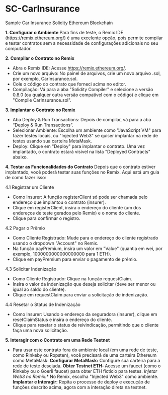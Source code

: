 # SC-CarInsurance
Sample Car Insurance Solidity Ethereum Blockchain

**1. Configurar o Ambiente**
Para fins de teste, o Remix IDE (https://remix.ethereum.org/) é uma excelente opção, pois permite compilar e testar contratos sem a necessidade de configurações adicionais no seu computador.

**2. Compilar o Contrato no Remix**
- Abra o Remix IDE: Acesse https://remix.ethereum.org/.
- Crie um novo arquivo: No painel de arquivos, crie um novo arquivo .sol, por exemplo, CarInsurance.sol.
- Cole o código do contrato que forneci acima no editor.
- Compilação: Vá para a aba "Solidity Compiler" e selecione a versão 0.8.0 (ou qualquer outra versão compatível com o código) e clique em "Compile CarInsurance.sol".
  
**3. Implantar o Contrato no Remix**
- Aba Deploy & Run Transactions: Depois de compilar, vá para a aba “Deploy & Run Transactions”.
- Selecionar Ambiente: Escolha um ambiente como "JavaScript VM" para fazer testes locais, ou "Injected Web3" se quiser implantar na rede de testes usando sua carteira MetaMask.
- Deploy: Clique em "Deploy" para implantar o contrato. Uma vez implantado, o contrato estará visível na lista "Deployed Contracts" abaixo.
  
**4. Testar as Funcionalidades do Contrato**
Depois que o contrato estiver implantado, você poderá testar suas funções no Remix. Aqui está um guia de como fazer isso:

4.1 Registrar um Cliente
- Como Insurer: A função registerClient só pode ser chamada pelo endereço que implantou o contrato (insurer).
- Clique em registerClient, insira o endereço do cliente (um dos endereços de teste gerados pelo Remix) e o nome do cliente.
- Clique para confirmar o registro.
  
4.2 Pagar o Prêmio
- Como Cliente Registrado: Mude para o endereço do cliente registrado usando o dropdown "Account" no Remix.
- Na função payPremium, insira um valor em "Value" (quantia em wei, por exemplo, 1000000000000000000 para 1 ETH).
- Clique em payPremium para enviar o pagamento de prêmio.

4.3 Solicitar Indenização
- Como Cliente Registrado: Clique na função requestClaim.
- Insira o valor da indenização que deseja solicitar (deve ser menor ou igual ao saldo do cliente).
- Clique em requestClaim para enviar a solicitação de indenização.

4.4 Resetar o Status de Indenização
- Como Insurer: Usando o endereço da seguradora (insurer), clique em resetClaimStatus e insira o endereço do cliente.
- Clique para resetar o status de reivindicação, permitindo que o cliente faça uma nova solicitação.

**5. Interagir com o Contrato em uma Rede Testnet**
- Para usar este contrato fora do ambiente local (em uma rede de teste, como Rinkeby ou Ropsten), você precisará de uma carteira Ethereum como MetaMask:
**Configurar MetaMask:** Configure sua carteira para a rede de teste desejada.
**Obter Testnet ETH:** Acesse um faucet (como o Rinkeby ou o Goerli faucet) para obter ETH fictício para testes.
*Injetar Web3 no Remix:** No Remix, escolha "Injected Web3" como ambiente.
**Implantar e Interagir:** Repita o processo de deploy e execução de funções descrito acima, agora com a interação direta na testnet.
